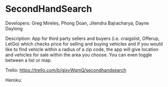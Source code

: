 # SecondHandSearch

Developers: Greg Mireles, Phong Doan, Jitendra Bajracharya, Dayne Daylong

Description: 
App for third party sellers and buyers (i.e. craigslist, Offerup, LetGo) which checks price for selling and buying vehicles and if you would like to find vehicle within a radius of a zip code, the app will give location and vehicles for sale within the area you choose. You can even toggle between a list or map.

Trello: https://trello.com/b/gixvWqmQ/secondhandsearch

Heroku: 
